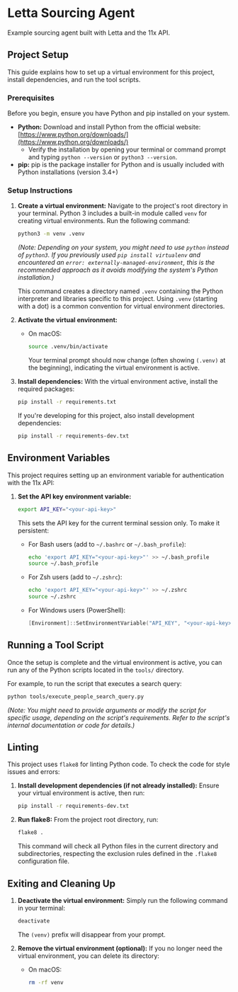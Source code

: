 # Letta Sourcing Agent

Example sourcing agent built with Letta and the 11x API.

## Project Setup

This guide explains how to set up a virtual environment for this project, install dependencies, and run the tool scripts.

### Prerequisites

Before you begin, ensure you have Python and pip installed on your system.

- **Python:** Download and install Python from the official website: [https://www.python.org/downloads/](https://www.python.org/downloads/)
  - Verify the installation by opening your terminal or command prompt and typing `python --version` or `python3 --version`.
- **pip:** pip is the package installer for Python and is usually included with Python installations (version 3.4+)

### Setup Instructions

1.  **Create a virtual environment:**
    Navigate to the project's root directory in your terminal. Python 3 includes a built-in module called `venv` for creating virtual environments. Run the following command:

    ```bash
    python3 -m venv .venv
    ```

    _(Note: Depending on your system, you might need to use `python` instead of `python3`. If you previously used `pip install virtualenv` and encountered an `error: externally-managed-environment`, this is the recommended approach as it avoids modifying the system's Python installation.)_

    This command creates a directory named `.venv` containing the Python interpreter and libraries specific to this project. Using `.venv` (starting with a dot) is a common convention for virtual environment directories.

2.  **Activate the virtual environment:**

    - On macOS:
      ```bash
      source .venv/bin/activate
      ```
      Your terminal prompt should now change (often showing `(.venv)` at the beginning), indicating the virtual environment is active.

3.  **Install dependencies:**
    With the virtual environment active, install the required packages:

    ```bash
    pip install -r requirements.txt
    ```

    If you're developing for this project, also install development dependencies:

    ```bash
    pip install -r requirements-dev.txt
    ```

## Environment Variables

This project requires setting up an environment variable for authentication with the 11x API:

1. **Set the API key environment variable:**

   ```bash
   export API_KEY="<your-api-key>"
   ```

   This sets the API key for the current terminal session only. To make it persistent:

   - For Bash users (add to `~/.bashrc` or `~/.bash_profile`):

     ```bash
     echo 'export API_KEY="<your-api-key>"' >> ~/.bash_profile
     source ~/.bash_profile
     ```

   - For Zsh users (add to `~/.zshrc`):

     ```bash
     echo 'export API_KEY="<your-api-key>"' >> ~/.zshrc
     source ~/.zshrc
     ```

   - For Windows users (PowerShell):
     ```powershell
     [Environment]::SetEnvironmentVariable("API_KEY", "<your-api-key>", "User")
     ```

## Running a Tool Script

Once the setup is complete and the virtual environment is active, you can run any of the Python scripts located in the `tools/` directory.

For example, to run the script that executes a search query:

```bash
python tools/execute_people_search_query.py
```

_(Note: You might need to provide arguments or modify the script for specific usage, depending on the script's requirements. Refer to the script's internal documentation or code for details.)_

## Linting

This project uses `flake8` for linting Python code. To check the code for style issues and errors:

1.  **Install development dependencies (if not already installed):**
    Ensure your virtual environment is active, then run:

    ```bash
    pip install -r requirements-dev.txt
    ```

2.  **Run flake8:**
    From the project root directory, run:
    ```bash
    flake8 .
    ```
    This command will check all Python files in the current directory and subdirectories, respecting the exclusion rules defined in the `.flake8` configuration file.

## Exiting and Cleaning Up

1.  **Deactivate the virtual environment:**
    Simply run the following command in your terminal:

    ```bash
    deactivate
    ```

    The `(venv)` prefix will disappear from your prompt.

2.  **Remove the virtual environment (optional):**
    If you no longer need the virtual environment, you can delete its directory:
    - On macOS:
      ```bash
      rm -rf venv
      ```

